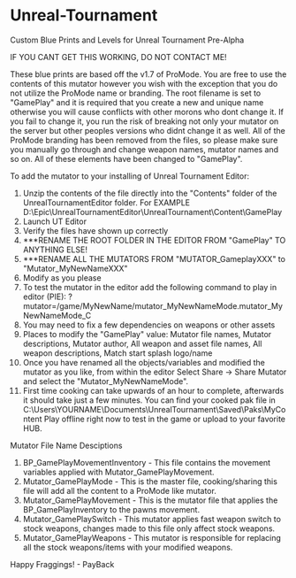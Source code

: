 # Unreal-Tournament
Custom Blue Prints and Levels for Unreal Tournament Pre-Alpha

IF YOU CANT GET THIS WORKING, DO NOT CONTACT ME!

These blue prints are based off the v1.7 of ProMode. You are free to use the contents of this mutator however you wish with the exception that you do not utilize the ProMode name or branding. The root filename is set to "GamePlay"  and it is required that you create a new and unique name otherwise you will cause conflicts with other morons who dont change it. If you fail to change it, you run the risk of breaking not only your mutator on the server but other peoples versions who didnt change it as well. All of the ProMode branding has been removed from the files, so please make sure you manually go through and change weapon names, mutator names and so on.  All of these elements have been changed to "GamePlay".

To add the mutator to your installing of Unreal Tournament Editor:
1. Unzip the contents of the file directly into the "Contents" folder of the UnrealTournamentEditor folder. For EXAMPLE D:\Epic\UnrealTournamentEditor\UnrealTournament\Content\GamePlay
2. Launch UT Editor
3. Verify the files have shown up correctly
4. ***RENAME THE ROOT FOLDER IN THE EDITOR FROM "GamePlay" TO ANYTHING ELSE!
5.  ***RENAME ALL THE MUTATORS FROM "MUTATOR_GameplayXXX" to "Mutator_MyNewNameXXX"
6. Modify as you please
7. To test the mutator in the editor add the following command to play in editor (PIE):
?mutator=/game/MyNewName/mutator_MyNewNameMode.mutator_MyNewNameMode_C
8. You may need to fix a few dependencies on weapons or other assets
9. Places to modify the "GamePlay" value: Mutator file names, Mutator descriptions, Mutator author, All weapon and asset file names, All weapon descriptions, Match start splash logo/name
10. Once you have renamed all the objects/variables and modified the mutator as you like, from within the editor Select Share -> Share Mutator and select the "Mutator_MyNewNameMode".
11. First time cooking can take upwards of an hour to complete, afterwards it should take just a few minutes.  You can find your cooked pak file in C:\Users\YOURNAME\Documents\UnrealTournament\Saved\Paks\MyContent
Play offline right now to test in the game or upload to your favorite HUB.


Mutator File Name Desciptions
1. BP_GamePlayMovementInventory - This file contains the movement variables applied with Mutator_GamePlayMovement.
2. Mutator_GamePlayMode - This is the master file, cooking/sharing this file will add all the content to a ProMode like mutator.
3. Mutator_GamePlayMovement - This is the mutator file that applies the BP_GamePlayInventory to the pawns movement.
4. Mutator_GamePlaySwitch - This mutator applies fast weapon switch to stock weapons, changes made to this file only affect stock weapons.
5. Mutator_GamePlayWeapons - This mutator is responsible for replacing all the stock weapons/items with your modified weapons.

Happy Fraggings! - PayBack
